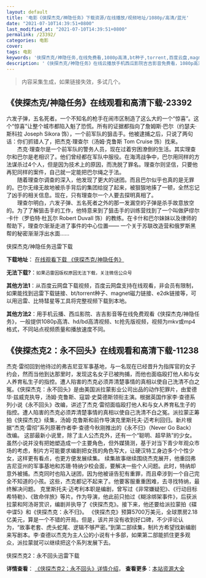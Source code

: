 ```yaml
---
layout: default
title: '电影《侠探杰克/神隐任务》下载资源/在线播放/视频地址/1080p/高清/蓝光'
date: "2021-07-10T14:39:51+0800"
last_modified_at: "2021-07-10T14:39:51+0800"
permalink: /23392/
categories: 电影
cover:
tags: 电影
keywords: '侠探杰克/神隐任务,在线免费看,1080p高清,bt种子,torrent,百度云盘,magnet,磁力链,迅雷下载资源'
description: '《侠探杰克/神隐任务》在线云播放手机西瓜影院吉吉影音免费看，1080p高清bd/hd未删减完整版和tc抢先枪版，mkv/mp4格式，附带bt/torrent种子、magnet/磁力链、百度云盘、网盘资源迅雷下载链接'
---
```


>内容采集生成，如果链接失效，多试几个。


## 《侠探杰克/神隐任务》在线观看和高清下载-23392

六发子弹，五名死者。一个不知名的枪手在闹市区制造了这么大的一个&ldquo;惊喜”。这个&ldquo;惊喜”让整个城市都陷入魁了恐慌。所有的证据都指向了詹姆斯&middot;巴尔（约瑟夫·斯科拉 Joseph Sikora 饰），一个前军队的狙击手。他被逮捕之后，只说了两句话：你们抓错人了，把杰克·理查尔（汤姆·克鲁斯 Tom Cruise 饰）找来。<br />　　杰克·理查尔是一个前军队的警务人员，现在过着穷困潦倒的生活。其实理查尔和巴尔是老相识了。他们曾经都在军队中服役。在海湾战争中，巴尔用同样的方法谋杀过4个人，但是因为技术上的原因，而洗脱了罪名。理查尔则坚信，只要他再犯同样的案件，自己就一定能把巴尔绳之于法。<br />　　随着理查尔调查的深入，他发现了更大的谜团。而且巴尔似乎也真的是无罪的。巴尔无缘无故地被杀手背后的集团给捉了起来，被狠狠地揍了一顿，全然忘记了凶手的相关信息。现在，只有理查尔一个人要去探明真相了。<br />　　理查尔明白，六发子弹、五名死者之外的那一发漏空的子弹是杀手故意放空的。为了了解狙击手的工作，他特意来到了狙击手的训练营找到了一个叫做萨缪尔·卡什（罗伯特·杜瓦尔 Robert Duvall 饰）的教练。在卡什和巴尔妹妹以及律师的帮助下，理查尔渐渐走进了事件的中心位置&mdash;— 一个关于苏联改造营和俄罗斯黑帮的秘密渐渐浮出水面&hellip;…


侠探杰克/神隐任务迅雷下载

**下载地址**： [在线观看下载 《侠探杰克/神隐任务》](https://www.993dy.com//vod-detail-id-24833.html) 


**无法下载?**：`如果迅雷因版权原因无法下载，关注微信公众号 `

**其他方法1**：从百度云网盘下载视频，百度云网盘支持在线观看，非会员有限制，如果能找到迅雷下载链接、bt/torrent种子、magnet磁力链接、e2dk链接等，可以用迅雷、比特彗星等工具将完整视频下载到本地。

**其他方法2**：用手机云播、西瓜影院、吉吉影音等在线免费观看《侠探杰克/神隐任务》，一般提供1080p高清、hd/bd高清视频、tc抢先版视频，视频为mkv或mp4格式，不同站点视频质量和播放速度不同。


## 《侠探杰克2：永不回头》在线观看和高清下载-11238

杰克·雷彻回到他待过的弗吉尼亚军事基地，与一名现在已经晋升为指挥官的女子约会，然而当他到达那里时，发现这名女子已被拘捕，而他也面临殴打他人和与女人养育私生子的指控。遭人陷害的杰克必须弄清楚事情的真相以使自己洗清不白之冤。《侠探杰克：永不回头》是由美国派拉蒙影业公司出品的动作犯罪片，由爱德华·兹威克执导，汤姆·克鲁斯、寇碧·史莫德斯领衔主演。根据英国作家李·查德系列小说《永不回头》改编，讲述了杰克·雷彻面临殴打他人和与女人养育私生子的指控。遭人陷害的杰克必须弄清楚事情的真相以使自己洗清不白之冤。派拉蒙正筹拍《侠探杰克》续集，汤姆·克鲁斯和前作导演克里斯托夫·迈考利回归。新片根据“杰克·雷彻”系列原著作者李·查德今秋刚推出的《永不归》（Never Go Back）改编。 这部最新小说里，除了主人公杰克外，还有一个“聪明、超早熟”的少女。虽然小说并没有把她塑造成一个主要角色，但外媒猜测，基于对当下青少年观众市场的考虑，制片方可能要求编剧把女孩的角色写大，让硬汉特工身边多个个性少女，这样更有看点，也更方便发展续集。 续集故事继续围绕杰克展开，他重回弗吉尼亚州的军事基地和苏珊·特纳少校会面，要解决一些个人问题。此时，特纳却意外被捕。杰克同时也陷入谜团，因为他被诬告犯有重罪，而且牵涉到一个自己完全不知道的小孩。这些，杰克都记不起来了。他要客服重重困难，去寻找特纳，最终解决问题。 克里斯托夫·迈考利本职是编剧，曾写过《非常嫌疑犯》、《行动目标希特勒》、《致命伴旅》等片。作为导演，他此前只拍过《糊涂绑架事件》，后获派拉蒙和阿汤哥赏识，编剧并执导了《侠探杰克》。接下来，他还要给派拉蒙拍《碟中谍5》和《侠探杰克：永不归》。 《侠探杰克》预算5700万美元，全球票房2.18亿美元，算是一个不错的开局。但是，该片并没有收到好口碑，不少评论认为，“故事老套、虎头蛇尾、逻辑不够严密。”到第二部续集，制片方希望找新编剧来写剧本。李·查德以杰克为主人公的小说有十多部，如果第二部能抓住更多观众，派拉蒙就可以继续把这个系列发展下去。


侠探杰克2：永不回头迅雷下载

**详情查看**： [《侠探杰克2：永不回头》详情介绍](/movie/11238/)， **查看更多**：[本站资源大全](/movie/t/all/)

